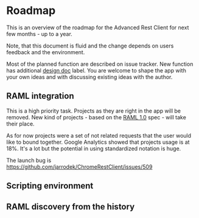 # Roadmap

This is an overview of the roadmap for the Advanced Rest Client for next few months - up to a year.

Note, that this document is fluid and the change depends on users feedback and the environment.

Most of the planned function are described on issue tracker. New function has additional [design doc](https://github.com/jarrodek/ChromeRestClient/issues?q=is%3Aissue+is%3Aopen+label%3Adesign-doc) label. You are welcome to shape the app with your own ideas and with discussing existing ideas with the author.


## RAML integration
This is a high priority task. Projects as they are right in the app will be removed. New kind of projects - based on the [RAML 1.0](https://github.com/raml-org/raml-spec/blob/master/versions/raml-10/raml-10.md/) spec - will take their place.

As for now projects were a set of not related requests that the user would like to bound together. Google Analytics showed that projects usage is at 18%. It's a lot but the potential in using standardized notation is huge.

The launch bug is https://github.com/jarrodek/ChromeRestClient/issues/509

## Scripting environment

## RAML discovery from the history

